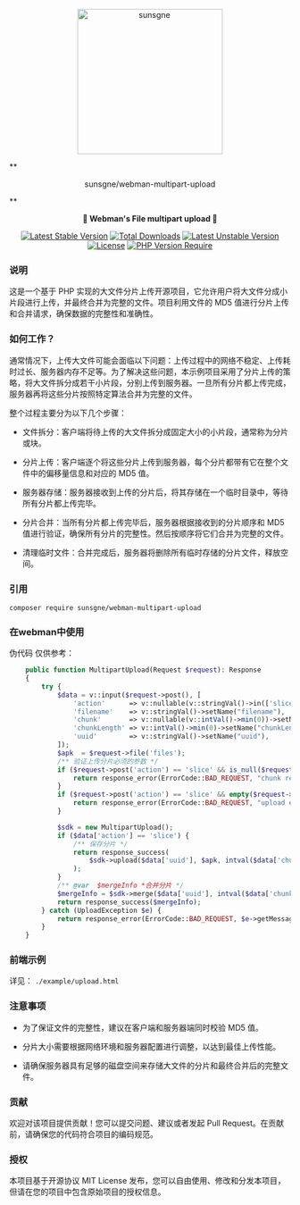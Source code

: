 
<p align="center">
  <img width="260px" src="https://cdn.nine1120.cn/logo-i.png" alt="sunsgne">
</p>
**<p align="center">sunsgne/webman-multipart-upload</p>**

**<p align="center">🐬 Webman's File multipart upload  🐬</p>**

<div align="center">

[![Latest Stable Version](http://poser.pugx.org/sunsgne/webman-multipart-upload/v)](https://packagist.org/packages/sunsgne/webman-multipart-upload)
[![Total Downloads](http://poser.pugx.org/sunsgne/webman-multipart-upload/downloads)](https://packagist.org/packages/sunsgne/webman-multipart-upload)
[![Latest Unstable Version](http://poser.pugx.org/sunsgne/webman-multipart-upload/v/unstable)](https://packagist.org/packages/sunsgne/webman-multipart-upload)
[![License](http://poser.pugx.org/sunsgne/webman-multipart-upload/license)](https://packagist.org/packages/sunsgne/webman-multipart-upload)
[![PHP Version Require](http://poser.pugx.org/sunsgne/webman-multipart-upload/require/php)](https://packagist.org/packages/sunsgne/webman-multipart-upload)

</div>

### 说明
这是一个基于 PHP 实现的大文件分片上传开源项目，它允许用户将大文件分成小片段进行上传，并最终合并为完整的文件。项目利用文件的 MD5 值进行分片上传和合并请求，确保数据的完整性和准确性。

### 如何工作？
通常情况下，上传大文件可能会面临以下问题：上传过程中的网络不稳定、上传耗时过长、服务器内存不足等。为了解决这些问题，本示例项目采用了分片上传的策略，将大文件拆分成若干小片段，分别上传到服务器。一旦所有分片都上传完成，服务器再将这些分片按照特定算法合并为完整的文件。

整个过程主要分为以下几个步骤：

- 文件拆分：客户端将待上传的大文件拆分成固定大小的小片段，通常称为分片或块。

- 分片上传：客户端逐个将这些分片上传到服务器，每个分片都带有它在整个文件中的偏移量信息和对应的 MD5 值。

- 服务器存储：服务器接收到上传的分片后，将其存储在一个临时目录中，等待所有分片都上传完毕。

- 分片合并：当所有分片都上传完毕后，服务器根据接收到的分片顺序和 MD5 值进行验证，确保所有分片的完整性。然后按顺序将它们合并为完整的文件。

- 清理临时文件：合并完成后，服务器将删除所有临时存储的分片文件，释放空间。

### 引用
```shell
composer require sunsgne/webman-multipart-upload
```

### 在webman中使用
伪代码 仅供参考：
```php
    public function MultipartUpload(Request $request): Response
    {
        try {
            $data = v::input($request->post(), [
                'action'      => v::nullable(v::stringVal()->in(['slice', 'merge']))->setName("action"),
                'filename'    => v::stringVal()->setName("filename"),
                'chunk'       => v::nullable(v::intVal()->min(0))->setName("chunk"),
                'chunkLength' => v::intVal()->min(0)->setName("chunkLength"),
                'uuid'        => v::stringVal()->setName("uuid"), 
            ]);
            $apk  = $request->file('files');
            /** 验证上传分片必须的参数 */
            if ($request->post('action') == 'slice' && is_null($request->post('chunk'))) {
                return response_error(ErrorCode::BAD_REQUEST, "chunk required, parameter[action ,chunk] should appear at the same time");
            }
            if ($request->post('action') == 'slice' && empty($request->file('files'))) {
                return response_error(ErrorCode::BAD_REQUEST, "upload error,parameter[slice ,file] should appear at the same time");
            }

            $sdk = new MultipartUpload();
            if ($data['action'] == 'slice') {
                /** 保存分片 */
                return response_success(
                    $sdk->upload($data['uuid'], $apk, intval($data['chunk']))
                );
            }
            /** @var  $mergeInfo *合并分片 */
            $mergeInfo = $sdk->merge($data['uuid'], intval($data['chunkLength']), $data['filename']);
            return response_success($mergeInfo);
        } catch (UploadException $e) {
            return response_error(ErrorCode::BAD_REQUEST, $e->getMessage());
        }
    }
```

### 前端示例
详见： `./example/upload.html`


### 注意事项
- 为了保证文件的完整性，建议在客户端和服务器端同时校验 MD5 值。

- 分片大小需要根据网络环境和服务器配置进行调整，以达到最佳上传性能。

- 请确保服务器具有足够的磁盘空间来存储大文件的分片和最终合并后的完整文件。

### 贡献
欢迎对该项目提供贡献！您可以提交问题、建议或者发起 Pull Request。在贡献前，请确保您的代码符合项目的编码规范。

### 授权
本项目基于开源协议 MIT License 发布，您可以自由使用、修改和分发本项目，但请在您的项目中包含原始项目的授权信息。
